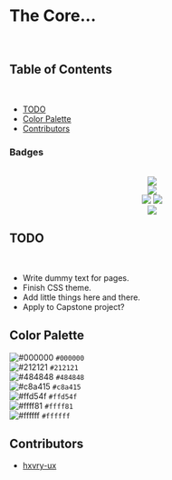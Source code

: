 # The Core...
<br>

## Table of Contents
<br>

- [TODO](#todo)
- [Color Palette](#colors)
- [Contributors](#contributors)

### Badges
<br>
<div align="center">
<a href="https://github.com/hxvry-ux/SchmengSite/releases">
<img src = "https://flat.badgen.net/github/release/hxvry-ux/SchmengSite?cache=300"/></a>
<br/>
<a href="https://github.com/hxvry-ux/SchmengSite/issues">
<img src = "https://flat.badgen.net/github/issues/hxvry-ux/SchmengSite?cache=300"/></a>
<br/>

<a href="https://github.com/hxvry-ux/SchmengSite/commits">
<img src = "https://flat.badgen.net/github/commits/hxvry-ux/SchmengSite/main?cache=300"/></a>

<a href="https://github.com/hxvry-ux/SchmengSite/commits">
<img src = "https://flat.badgen.net/github/last-commit/hxvry-ux/SchmengSite/main"/></a>

<br/>
<a href="https://github.com/hxvry-ux/SchmengSite/graphs/contributors">
<img src = "https://flat.badgen.net/github/contributors/hxvry-ux/SchmengSite?cache=300"/></a>
</div>

## TODO <a name="todo"></a>
<br>

- Write dummy text for pages.
- Finish CSS theme.
- Add little things here and there.
- Apply to Capstone project?

## Color Palette <a name="colors"></a>

![#000000](https://via.placeholder.com/15/000000/000000?text=+) `#000000`<br />
![#212121](https://via.placeholder.com/15/212121/000000?text=+) `#212121`<br />
![#484848](https://via.placeholder.com/15/484848/000000?text=+) `#484848`<br />
![#c8a415](https://via.placeholder.com/15/c8a415/000000?text=+) `#c8a415`<br />
![#ffd54f](https://via.placeholder.com/15/ffd54f/000000?text=+) `#ffd54f`<br />
![#ffff81](https://via.placeholder.com/15/ffff81/000000?text=+) `#ffff81`<br />
![#ffffff](https://via.placeholder.com/15/757575/000000?text=+) `#ffffff`<br />

## Contributors <a name="contributors"></a>

- [hxvry-ux](https://github.com/hxvry-ux)